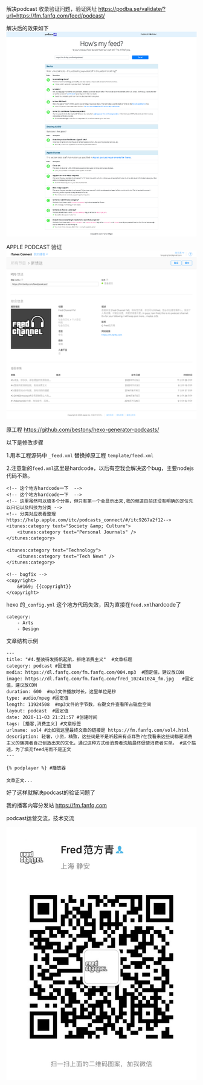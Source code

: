 解决podcast 收录验证问题，验证网址
https://podba.se/validate/?url=https://fm.fanfq.com/feed/podcast/

解决后的效果如下
![preview](validate.png)

APPLE PODCAST 验证
![preview](screencapture-podcastsconnect-apple-my-podcasts-new-feed-2020-11-06-09_29_37.png)


原工程
https://github.com/bestony/hexo-generator-podcasts/

以下是修改步骤

1.用本工程源码中 `_feed.xml` 替换掉原工程 `template/feed.xml`

2.注意新的`feed.xml`这里是hardcode，以后有空我会解决这个bug，主要nodejs代码不熟。

```
<!-- 这个地方hardcode一下  -->
<!-- 这个地方hardcode一下  -->
<!-- 这里虽然可以填多个分类，但只有第一个会显示出来,我的频道目前还没有明确的定位先以日记以及科技为分类 -->
<!-- 分类对应表看整理 https://help.apple.com/itc/podcasts_connect/#/itc9267a2f12-->
<itunes:category text="Society &amp; Culture">
	<itunes:category text="Personal Journals" />
</itunes:category>

<itunes:category text="Technology">
	<itunes:category text="Tech News" />
</itunes:category>

<!-- bugfix -->
<copyright>
	&#169; {{copyright}}
</copyright>

```

hexo 的`_config.yml` 这个地方代码失效，因为直接在`feed.xml`hardcode了
```
category: 
    - Arts
    - Design
```


文章结构示例
```
---
title: "#4.整装待发扬帆起航，拒绝消费主义"  #文章标题
category: podcast #固定值
media: https://dl.fanfq.com/fm.fanfq.com/004.mp3  #固定值，建议放CDN 
image: https://dl.fanfq.com/fm.fanfq.com/fred_1024x1024_fm.jpg   #固定值，建议放CDN 
duration: 600  #mp3文件播放时长，这里单位是秒
type: audio/mpeg #固定值
length: 11924508  #mp3文件的字节数，右键文件查看所占磁盘空间
layout: podcast  #固定值
date: 2020-11-03 21:21:57 #创建时间
tags: [播客,消费主义] #文章标签
urlname: vol4 #比如我这里最终文章的链接是 https://fm.fanfq.com/vol4.html
description: 轻奢，小资，精致，这些词是不是听起来有点耳熟?在我看来这些词都是消费主义的簇拥者自己创造出来的文化，通过这种方式给消费者洗脑最终促使消费者买单。 #这个描述，为了填充feed用而不是正文
---

{% podplayer %} #播放器

文章正文...
```

好了这样就解决podcast的验证问题了

我的播客内容分发站 https://fm.fanfq.com


podcast运营交流，技术交流

![preview](WechatIMG4.jpeg)


